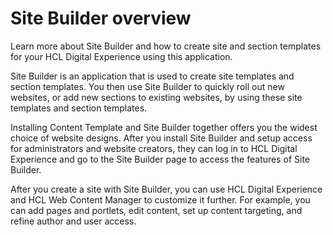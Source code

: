 # Site Builder overview

Learn more about Site Builder and how to create site and section templates for your HCL Digital Experience using this application.

Site Builder is an application that is used to create site templates and section templates. You then use Site Builder to quickly roll out new websites, or add new sections to existing websites, by using these site templates and section templates.

Installing Content Template and Site Builder together offers you the widest choice of website designs. After you install Site Builder and setup access for administrators and website creators, they can log in to HCL Digital Experience and go to the Site Builder page to access the features of Site Builder.

After you create a site with Site Builder, you can use HCL Digital Experience and HCL Web Content Manager to customize it further. For example, you can add pages and portlets, edit content, set up content targeting, and refine author and user access.



